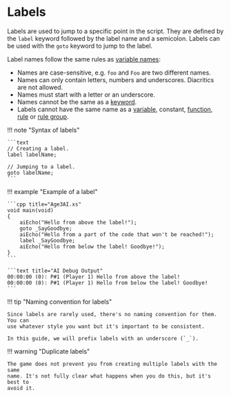 # Labels

Labels are used to jump to a specific point in the script. They are defined by
the `label` keyword followed by the label name and a semicolon. Labels can be
used with the `goto` keyword to jump to the label.

Label names follow the same rules as [variable names](variables.md#212-name):

- Names are case-sensitive, e.g. `foo` and `Foo` are two different names.
- Names can only contain letters, numbers and underscores. Diacritics are not
  allowed.
- Names must start with a letter or an underscore.
- Names cannot be the same as a [keyword](../reference/keywords.md).
- Labels cannot have the same name as a [variable](variables.md), constant,
  [function](functions.md), [rule](rules.md) or [rule group](rules.md#2-rule-groups).

!!! note "Syntax of labels"

    ```text
    // Creating a label.
    label labelName;

    // Jumping to a label.
    goto labelName;
    ```

!!! example "Example of a label"

    ```cpp title="Age3AI.xs"
    void main(void)
    {
        aiEcho("Hello from above the label!");
        goto _SayGoodbye;
        aiEcho("Hello from a part of the code that won't be reached!");
        label _SayGoodbye;
        aiEcho("Hello from below the label! Goodbye!");
    }
    ```

    ```text title="AI Debug Output"
    00:00:00 (0): P#1 (Player 1) Hello from above the label!
    00:00:00 (0): P#1 (Player 1) Hello from below the label! Goodbye!
    ```

!!! tip "Naming convention for labels"

    Since labels are rarely used, there's no naming convention for them. You can
    use whatever style you want but it's important to be consistent.

    In this guide, we will prefix labels with an underscore (`_`).

!!! warning "Duplicate labels"

    The game does not prevent you from creating multiple labels with the same
    name. It's not fully clear what happens when you do this, but it's best to
    avoid it.
